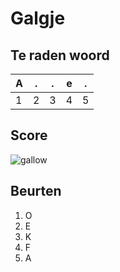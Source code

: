 # Galgje

## Te raden woord

|A|.|.|e|.|
|-|-|-|-|-|
|1|2|3|4|5|

## Score
![gallow](./images/4.png)

## Beurten
1. O
2. E
3. K
4. F
5. A